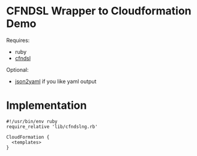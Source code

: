 # CFNDSL Wrapper to Cloudformation Demo

Requires:

  * ruby
  * [cfndsl](https://github.com/cfndsl/cfndsl)

Optional:

  * [json2yaml](https://www.npmjs.com/package/json2yaml) if you like yaml output

# Implementation

```
#!/usr/bin/env ruby
require_relative 'lib/cfndslng.rb'

CloudFormation {
  <templates>
}
```
